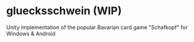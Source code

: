 # gluecksschwein (WIP)

Unity implementation of the popular Bavarian card game "Schafkopf" for Windows & Android
